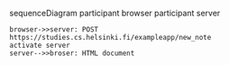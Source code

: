 sequenceDiagram
    participant browser
    participant server
    
    browser->>server: POST https://studies.cs.helsinki.fi/exampleapp/new_note
    activate server
    server-->>broser: HTML document
